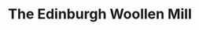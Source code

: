 ---
title: "The Edinburgh Woollen Mill"
url: /bridgwater/the-edinburgh-woollen-mill/
shop: Kleidung
---